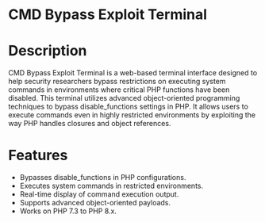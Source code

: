# CMD Bypass Exploit Terminal
# Description
CMD Bypass Exploit Terminal is a web-based terminal interface designed to help security researchers bypass restrictions on executing system commands in environments where critical PHP functions have been disabled.
This terminal utilizes advanced object-oriented programming techniques to bypass disable_functions settings in PHP. It allows users to execute commands even in highly restricted environments by exploiting the way PHP handles closures and object references.
# Features
- Bypasses disable_functions in PHP configurations.
- Executes system commands in restricted environments.
- Real-time display of command execution output.
- Supports advanced object-oriented payloads.
- Works on PHP 7.3 to PHP 8.x.
